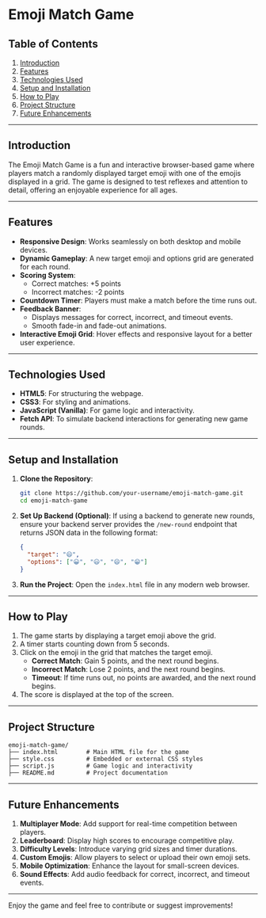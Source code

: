 # Emoji Match Game

## Table of Contents
1. [Introduction](#introduction)
2. [Features](#features)
3. [Technologies Used](#technologies-used)
4. [Setup and Installation](#setup-and-installation)
5. [How to Play](#how-to-play)
6. [Project Structure](#project-structure)
7. [Future Enhancements](#future-enhancements)

---

## Introduction
The Emoji Match Game is a fun and interactive browser-based game where players match a randomly displayed target emoji with one of the emojis displayed in a grid. The game is designed to test reflexes and attention to detail, offering an enjoyable experience for all ages.

---

## Features
- **Responsive Design**: Works seamlessly on both desktop and mobile devices.
- **Dynamic Gameplay**: A new target emoji and options grid are generated for each round.
- **Scoring System**:
  - Correct matches: +5 points
  - Incorrect matches: -2 points
- **Countdown Timer**: Players must make a match before the time runs out.
- **Feedback Banner**:
  - Displays messages for correct, incorrect, and timeout events.
  - Smooth fade-in and fade-out animations.
- **Interactive Emoji Grid**: Hover effects and responsive layout for a better user experience.

---

## Technologies Used
- **HTML5**: For structuring the webpage.
- **CSS3**: For styling and animations.
- **JavaScript (Vanilla)**: For game logic and interactivity.
- **Fetch API**: To simulate backend interactions for generating new game rounds.

---

## Setup and Installation
1. **Clone the Repository**:
   ```bash
   git clone https://github.com/your-username/emoji-match-game.git
   cd emoji-match-game
   ```

2. **Set Up Backend (Optional)**:
   If using a backend to generate new rounds, ensure your backend server provides the `/new-round` endpoint that returns JSON data in the following format:
   ```json
   {
     "target": "😄",
     "options": ["😀", "😃", "😄", "😁"]
   }
   ```

3. **Run the Project**:
   Open the `index.html` file in any modern web browser.

---

## How to Play
1. The game starts by displaying a target emoji above the grid.
2. A timer starts counting down from 5 seconds.
3. Click on the emoji in the grid that matches the target emoji.
   - **Correct Match**: Gain 5 points, and the next round begins.
   - **Incorrect Match**: Lose 2 points, and the next round begins.
   - **Timeout**: If time runs out, no points are awarded, and the next round begins.
4. The score is displayed at the top of the screen.

---

## Project Structure
```
emoji-match-game/
├── index.html        # Main HTML file for the game
├── style.css         # Embedded or external CSS styles
├── script.js         # Game logic and interactivity
├── README.md         # Project documentation
```

---

## Future Enhancements
1. **Multiplayer Mode**: Add support for real-time competition between players.
2. **Leaderboard**: Display high scores to encourage competitive play.
3. **Difficulty Levels**: Introduce varying grid sizes and timer durations.
4. **Custom Emojis**: Allow players to select or upload their own emoji sets.
5. **Mobile Optimization**: Enhance the layout for small-screen devices.
6. **Sound Effects**: Add audio feedback for correct, incorrect, and timeout events.

---

Enjoy the game and feel free to contribute or suggest improvements!

